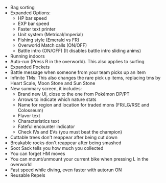 - Bag sorting
- Expanded Options:
	- HP bar speed
	- EXP bar speed
	- Faster text printer
	- Unit system (Metrical/Imperial)
	- Fishing style (Emerald vs FR)
	- Overworld Match calls (ON/OFF)
	- Battle intro (ON/OFF) (It disables battle intro sliding anims)
- Running indoors
- Auto-run (Press R in the overworld). This also applies to surfing
- Expanded Pockets
- Battle message when someone from your team picks up an item
- Infinite TMs: This also changes the rare pick up items, replacing tms by Heart Scale, Moon Stone and Sun Stone
- New summary screen, it includes:
	- Brand new UI, close to the one from Pokémon DP/PT
	- Arrows to indicate which nature stats
	- Name for region and location for traded mons (FR/LG/RSE and Colosseum)
	- Flavor text
	- Characteristics text
	- Fateful encounter indicator
	- Check IVs and EVs (you must beat the champion)
- Cuttable trees don't reappear after being cut down
- Breakable rocks don't reappear after being smashed
- Soot Sack tells you how much you collected
- You can forget HM moves
- You can mount/unmount your current bike when pressing L in the overworld
- Fast speed while diving, even faster with autorun ON
- Reusable Repels
